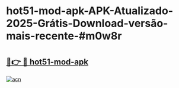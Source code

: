 # hot51-mod-apk-APK-Atualizado-2025-Grátis-Download-versão-mais-recente-#m0w8r

# <h2><a href="https://ainizakaria.my?title=hot51-mod-apk&ref=22M">🔗👉 🔴 hot51-mod-apk</a></h2>

[![acn](https://github.com/user-attachments/assets/0f9c940e-d8b0-45ae-aac7-cd30a18b3e1c)](https://ainizakaria.my?title=hot51-mod-apk&ref=22M)

